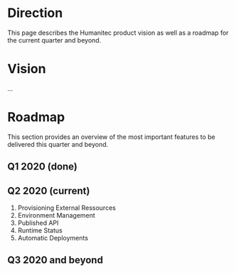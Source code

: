 # Direction

This page describes the Humanitec product vision as well as a roadmap for the current quarter and beyond.

# Vision

...

# Roadmap

This section provides an overview of the most important features to be delivered this quarter and beyond.

## Q1 2020 (done)

## Q2 2020 (current)

1. Provisioning External Ressources
2. Environment Management
3. Published API
4. Runtime Status
5. Automatic Deployments

## Q3 2020 and beyond